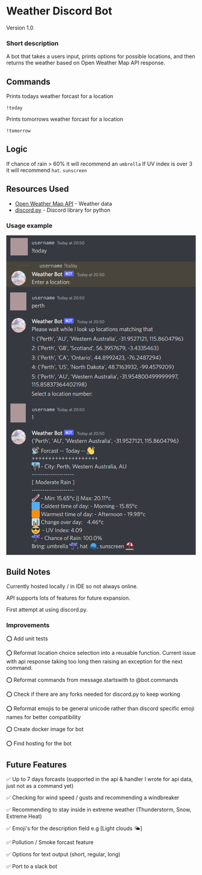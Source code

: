 # Weather Discord Bot 
Version 1.0

### Short description
A bot that takes a users input, prints options for possible locations, and then returns the weather based on Open Weather Map API response. 

## Commands
Prints todays weather forcast for a location
```
!today
```
Prints tomorrows weather forcast for a location
```
!tomorrow
```
## Logic
If chance of rain > 60% it will recommend an `umbrella`
If UV index is over 3 it will recommend `hat`. `sunscreen`

## Resources Used
* [Open Weather Map API](https://openweathermap.org/api) - Weather data
* [discord.py](https://discordpy.readthedocs.io/en/stable/) - Discord library for python

### Usage example

![screenshot of bot today command](example.jpg)

## Build Notes
Currently hosted locally / in IDE so not always online. 

API supports lots of features for future expansion. 

First attempt at using discord.py.

### Improvements
⭕ Add unit tests

⭕ Reformat location choice selection into a reusable function. Current issue with api response taking too long then raising an exception for the next command.

⭕ Reformat commands from message.startswith to @bot.commands

⭕ Check if there are any forks needed for discord.py to keep working

⭕ Reformat emojis to be general unicode rather than discord specific emoji names for better compatibility

⭕ Create docker image for bot

⭕ Find hosting for the bot

## Future Features
✅ Up to 7 days forcasts (supported in the api & handler I wrote for api data, just not as a command yet)

✅ Checking for wind speed / gusts and recommending a windbreaker

✅ Recommending to stay inside in extreme weather (Thunderstorm, Snow, Extreme Heat)

✅ Emoji's for the description field e.g [Light clouds 🌤️]

✅ Pollution / Smoke forcast feature

✅ Options for text output (short, regular, long)

✅ Port to a slack bot

